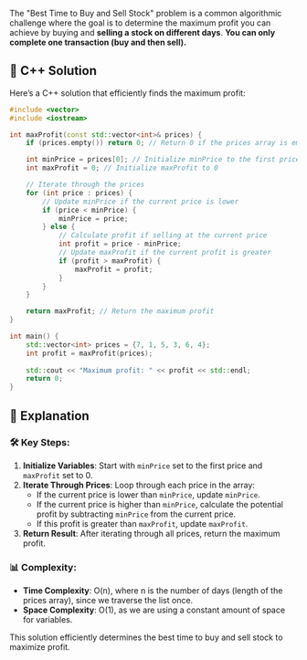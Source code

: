 The "Best Time to Buy and Sell Stock" problem is a common algorithmic challenge where the goal is to determine the maximum profit you can achieve by buying and **selling a stock on different days**. **You can only complete one transaction (buy and then sell).**

## 📝 C++ Solution

Here’s a C++ solution that efficiently finds the maximum profit:

```cpp
#include <vector>
#include <iostream>

int maxProfit(const std::vector<int>& prices) {
    if (prices.empty()) return 0; // Return 0 if the prices array is empty

    int minPrice = prices[0]; // Initialize minPrice to the first price
    int maxProfit = 0; // Initialize maxProfit to 0

    // Iterate through the prices
    for (int price : prices) {
        // Update minPrice if the current price is lower
        if (price < minPrice) {
            minPrice = price;
        } else {
            // Calculate profit if selling at the current price
            int profit = price - minPrice;
            // Update maxProfit if the current profit is greater
            if (profit > maxProfit) {
                maxProfit = profit;
            }
        }
    }

    return maxProfit; // Return the maximum profit
}

int main() {
    std::vector<int> prices = {7, 1, 5, 3, 6, 4};
    int profit = maxProfit(prices);
    
    std::cout << "Maximum profit: " << profit << std::endl;
    return 0;
}
```

## 🚀 Explanation

### 🛠️ Key Steps:
1. **Initialize Variables**: Start with `minPrice` set to the first price and `maxProfit` set to 0.
2. **Iterate Through Prices**: Loop through each price in the array:
   - If the current price is lower than `minPrice`, update `minPrice`.
   - If the current price is higher than `minPrice`, calculate the potential profit by subtracting `minPrice` from the current price.
   - If this profit is greater than `maxProfit`, update `maxProfit`.
3. **Return Result**: After iterating through all prices, return the maximum profit.

### 📊 Complexity:
- **Time Complexity**: O(n), where n is the number of days (length of the prices array), since we traverse the list once.
- **Space Complexity**: O(1), as we are using a constant amount of space for variables.

This solution efficiently determines the best time to buy and sell stock to maximize profit.